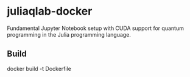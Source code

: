# juliaqlab-docker
Fundamental Jupyter Notebook setup with CUDA support for quantum programming in the Julia programming language.

## Build
docker build -t Dockerfile
